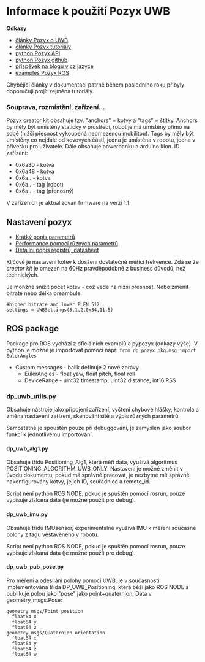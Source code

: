 # Informace k použití Pozyx UWB

**Odkazy**

* [články Pozyx o UWB](https://www.pozyx.io/technology/pozyx-academy)
* [články Pozyx tutorialy](https://docs.pozyx.io/creator/)
* [python Pozyx API](https://readthedocs.org/projects/pypozyx/)
* [python Pozyx github](https://github.com/pozyxLabs/Pozyx-Python-library)
* [příspěvek na blogu v cz jazyce](https://robotika.cz/articles/pozyx/cs)
* [examples Pozyx ROS](https://github.com/pozyxLabs/pozyx_ros)

Chybějící články v dokumentaci patrně během posledního roku přibyly doporučuji projít zejména tutoriály.

### Souprava, rozmístění, zařízení...

Pozyx creator kit obsahuje tzv. "anchors" = kotvy a "tags" = štítky. Anchors by měly být umístěny staticky v prostředí, robot je má umístěny přímo na sobě (nižší přesnost vykoupená neomezenou mobilitou). Tags by měly být umístěny co nejdále od kovových částí, jedna je umístěna v robotu, jedna v přívesku pro uživatele. Dále obsahuje powerbanku a arduino klon. ID zařízení:

* 0x6a30 - kotva
* 0x6a48 - kotva
* 0x6a.. - kotva
* 0x6a.. - tag (robot)
* 0x6a.. - tag (přenosný)

V zařízeních je aktualizován firmware na verzi 1.1.

## Nastavení pozyx
* [Krátký popis parametrů](https://docs.pozyx.io/creator/configuration-of-the-uwb-parameters-arduino)
* [Performance pomocí různých parametrů](https://www.pozyx.io/creator-system-performance)
* [Detailní popis registrů, datasheet](https://docs.pozyx.io/creator/configuration-of-the-uwb-parameters-arduino)

Klíčové je nastavení kotev k dosžení dostatečné měřící frekvence. Zdá se že *creator kit* je omezen na 60Hz pravděpodobně z business důvodů, než technických.

Je monžné snížit počet kotev - což vede na nižší přesnost. Nebo změnit bitrate nebo délka preambule.

    #higher bitrate and lower PLEN 512       
    settings = UWBSettings(5,1,2,0x34,11.5) 

## ROS package

Package pro ROS vychází z oficiálních examplů a pypozyx (odkazy výše). V python je možné je importovat pomocí např: `from dp_pozyx_pkg.msg import EulerAngles`

* Custom messages - balík definuje 2 nové zprávy  
    * EulerAngles - float yaw, float pitch, float roll
    * DeviceRange - uint32 timestamp, uint32 distance, int16 RSS

### dp_uwb_utils.py
Obsahuje nástroje jako připojení zařízení, vyčtení chybové hlášky, kontrola a změna nastavení zařízení, skenování sítě a výpis různých parametrů. 

Samostatně je spouštěn pouze při debuggování, je zamýšlen jako soubor funkcí k jednotlivému importování.

#### dp_uwb_alg1.py
Obsahuje třídu Positioning_Alg1, která měří data, využívá algoritmus POSITIONING_ALGORITHM_UWB_ONLY. Nastavení je možné změnit v úvodu dokumentu, pokud má správně pracovat, je nezbytné mít správně nakonfigurovány kotvy, jejich ID, souřadnice a remote_id.

Script není python ROS NODE, pokud je spuštěn pomocí rosrun, pouze vypisuje získaná data (je možné použít pro debug).

#### dp_uwb_imu.py
Obsahuje třídu IMUsensor, experimentálně využívá IMU k měření současné polohy z tagu vestavěného v robotu.

Script není python ROS NODE, pokud je spuštěn pomocí rosrun, pouze vypisuje získaná data (je možné použít pro debug).


#### dp_uwb_pub_pose.py
Pro měření a odesílání polohy pomocí UWB, je v současnosti implementována třída DP_UWB_Positioning, která běží jako ROS NODE a publikuje polou jako "pose" jako point+quaternion. Data v geometry_msgs.Pose:

    geometry_msgs/Point position
      float64 x
      float64 y
      float64 z
    geometry_msgs/Quaternion orientation
      float64 x
      float64 y
      float64 z
      float64 w
      
